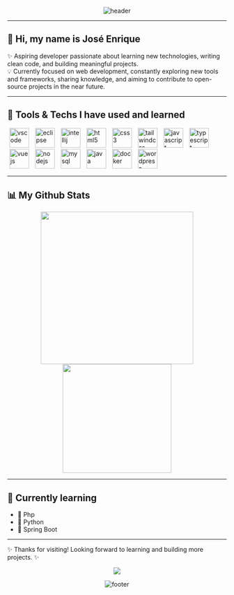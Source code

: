 <!-- Encabezado con animación -->
<div align="center">

![header](https://capsule-render.vercel.app/api?text=Hey%20Everyone!🕹️&animation=fadeIn&type=waving&color=gradient&height=120)

</div>

---

## 👋 Hi, my name is José Enrique

✨ Aspiring developer passionate about learning new technologies, writing clean code, and building meaningful projects.  
💡 Currently focused on web development, constantly exploring new tools and frameworks, sharing knowledge, and aiming to contribute to open-source projects in the near future.

---

## 🚀 Tools & Techs I have used and learned

<div align="left">

<img src="https://cdn.jsdelivr.net/gh/devicons/devicon@latest/icons/vscode/vscode-original.svg" alt="vscode" width="45" height="45" hspace="5"/>
<img src="https://cdn.jsdelivr.net/gh/devicons/devicon@latest/icons/eclipse/eclipse-original.svg" alt="eclipse" width="45" height="45" hspace="5"/>
<img src="https://cdn.jsdelivr.net/gh/devicons/devicon@latest/icons/intellij/intellij-original.svg" alt="intellij" width="45" height="45" hspace="5"/>
<img src="https://cdn.jsdelivr.net/gh/devicons/devicon@latest/icons/html5/html5-original.svg" alt="html5" width="45" height="45" hspace="5"/>
<img src="https://cdn.jsdelivr.net/gh/devicons/devicon@latest/icons/css3/css3-original.svg" alt="css3" width="45" height="45" hspace="5"/>
<img src="https://cdn.jsdelivr.net/gh/devicons/devicon@latest/icons/tailwindcss/tailwindcss-original.svg" alt="tailwindcss" width="45" height="45" hspace="5"/>        
<img src="https://cdn.jsdelivr.net/gh/devicons/devicon@latest/icons/javascript/javascript-original.svg" alt="javascript" width="45" height="45" hspace="5"/>
<img src="https://cdn.jsdelivr.net/gh/devicons/devicon@latest/icons/typescript/typescript-original.svg" alt="typescript" width="45" height="45" hspace="5"/>
<img src="https://cdn.jsdelivr.net/gh/devicons/devicon@latest/icons/vuejs/vuejs-original.svg" alt="vuejs" width="45" height="45" hspace="5"/>
<img src="https://cdn.jsdelivr.net/gh/devicons/devicon@latest/icons/nodejs/nodejs-original.svg" alt="nodejs" width="45" height="45" hspace="5"/>
<img src="https://cdn.jsdelivr.net/gh/devicons/devicon@latest/icons/mysql/mysql-original-wordmark.svg" alt="mysql" width="45" height="45" hspace="5"/>
<img src="https://cdn.jsdelivr.net/gh/devicons/devicon@latest/icons/java/java-original.svg" alt="java" width="45" height="45" hspace="5"/>
<img src="https://cdn.jsdelivr.net/gh/devicons/devicon@latest/icons/docker/docker-original.svg" alt="docker" width="45" height="45" hspace="5"/>
<img src="https://cdn.jsdelivr.net/gh/devicons/devicon@latest/icons/wordpress/wordpress-plain.svg" alt="wordpress" width="45" height="45" hspace="5"/>
          
          
</div>

---

## 📊 My Github Stats

<p align="center">
  <img src="https://github-readme-stats.vercel.app/api?username=cjag99&show_icons=true&theme=onedark" width="350" hspace="40"/>
  <img src="https://github-readme-stats.vercel.app/api/top-langs/?username=cjag99&layout=compact&theme=onedark&count=10" width="250"/>
</p>


---

## 🌱 Currently learning

- 🔹 Php 
- 🔹 Python  
- 🔹 Spring Boot 

---

✨ Thanks for visiting! Looking forward to learning and building more projects. ✨


<div align="center">
          <img src=https://media1.tenor.com/m/hs6IuO3pDh8AAAAC/pixel-art.gif">
</div>

<div align="center">

![footer](https://capsule-render.vercel.app/api?section=footer&type=waving&color=gradient&height=100)
</div>

